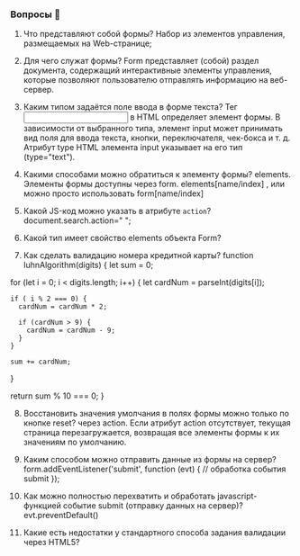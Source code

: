 ### Вопросы 💎

1. Что представляют собой формы?
Набор из элементов управления, размещаемых на Web-странице;


2. Для чего служат формы?
Form представляет (собой) раздел документа, содержащий интерактивные элементы управления, которые позволяют пользователю отправлять информацию на веб-сервер.


3. Каким типом задаётся поле ввода в форме текста?
Тег <input> в HTML определяет элемент формы. В зависимости от выбранного типа, элемент input может принимать вид поля для ввода текста, кнопки, переключателя, чек-бокса и т. д. Атрибут type HTML элемента input указывает на его тип (type="text").


4. Какими способами можно обратиться к элементу формы?
elements. Элементы формы доступны через form. elements[name/index] , или можно просто использовать form[name/index]


5. Какой  JS-код можно указать в атрибуте `action`?
document.search.action=" ";

6. Какой тип имеет свойство elements объекта Form?


7. Как сделать валидацию номера кредитной карты? 
function luhnAlgorithm(digits) {
  let sum = 0;

  for (let i = 0; i < digits.length; i++) {
    let cardNum = parseInt(digits[i]);

    if ( i % 2 === 0) {
      cardNum = cardNum * 2;

      if (cardNum > 9) {
        cardNum = cardNum - 9;
      }
    }

    sum += cardNum;
  }

  return sum % 10 === 0;
}

8. Восстановить значения умолчания в полях формы можно только по кнопке reset?
через action. Если атрибут action отсутствует, текущая страница перезагружается, возвращая все элементы формы к их значениям по умолчанию.

9. Каким способом можно отправить данные из формы на сервер?
form.addEventListener('submit', function (evt) {
  // обработка события submit
});

10. Как можно полностью перехватить и обработать javascript-функцией событие submit (отправку данных на сервер)?
evt.preventDefault()
11. Какие есть недостатки у стандартного способа задания валидации через HTML5?
